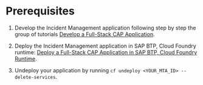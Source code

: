 # Prerequisites

1. Develop the Incident Management application following step by step the group of tutorials [Develop a Full-Stack CAP Application](https://developers.sap.com/group.cap-application-full-stack.html).

2. Deploy the Incident Management application in SAP BTP, Cloud Foundry runtime: [Deploy a Full-Stack CAP Application in SAP BTP, Cloud Foundry Runtime](https://developers.sap.com/group.deploy-full-stack-cap-application.html).
    
3. Undeploy your application by running `cf undeploy <YOUR_MTA_ID> --delete-services`.
 
   

